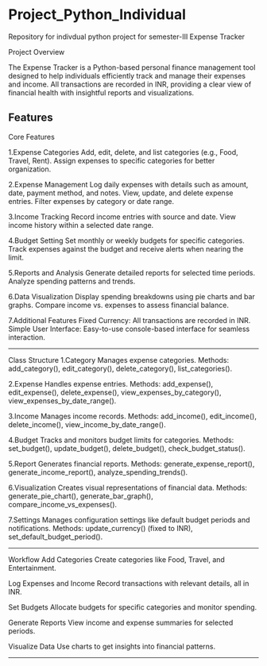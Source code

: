 # Project_Python_Individual
Repository for indivdual python project for semester-III
Expense Tracker

Project Overview

The Expense Tracker is a Python-based personal finance management tool designed to help individuals efficiently track and manage their expenses and income. All transactions are recorded in INR, providing a clear view of financial health with insightful reports and visualizations.

Features
-------------------------------------------------------------------------------------------------
Core Features

1.Expense Categories
Add, edit, delete, and list categories (e.g., Food, Travel, Rent).
Assign expenses to specific categories for better organization.

2.Expense Management
Log daily expenses with details such as amount, date, payment method, and notes.
View, update, and delete expense entries.
Filter expenses by category or date range.

3.Income Tracking
Record income entries with source and date.
View income history within a selected date range.

4.Budget Setting 
Set monthly or weekly budgets for specific categories.
Track expenses against the budget and receive alerts when nearing the limit.

5.Reports and Analysis
Generate detailed reports for selected time periods.
Analyze spending patterns and trends.

6.Data Visualization
Display spending breakdowns using pie charts and bar graphs.
Compare income vs. expenses to assess financial balance.

7.Additional Features
Fixed Currency: All transactions are recorded in INR.
Simple User Interface: Easy-to-use console-based interface for seamless interaction.

-------------------------------------------------------------------------------------------------

Class Structure
1.Category
Manages expense categories.
Methods: add_category(), edit_category(), delete_category(), list_categories().

2.Expense
Handles expense entries.
Methods: add_expense(), edit_expense(), delete_expense(), view_expenses_by_category(), view_expenses_by_date_range().

3.Income
Manages income records.
Methods: add_income(), edit_income(), delete_income(), view_income_by_date_range().

4.Budget
Tracks and monitors budget limits for categories.
Methods: set_budget(), update_budget(), delete_budget(), check_budget_status().

5.Report
Generates financial reports.
Methods: generate_expense_report(), generate_income_report(), analyze_spending_trends().

6.Visualization
Creates visual representations of financial data.
Methods: generate_pie_chart(), generate_bar_graph(), compare_income_vs_expenses().

7.Settings
Manages configuration settings like default budget periods and notifications.
Methods: update_currency() (fixed to INR), set_default_budget_period().

-------------------------------------------------------------------------------------------------
Workflow
Add Categories
Create categories like Food, Travel, and Entertainment.

Log Expenses and Income
Record transactions with relevant details, all in INR.

Set Budgets
Allocate budgets for specific categories and monitor spending.

Generate Reports
View income and expense summaries for selected periods.

Visualize Data
Use charts to get insights into financial patterns.

-------------------------------------------------------------------------------------------------
